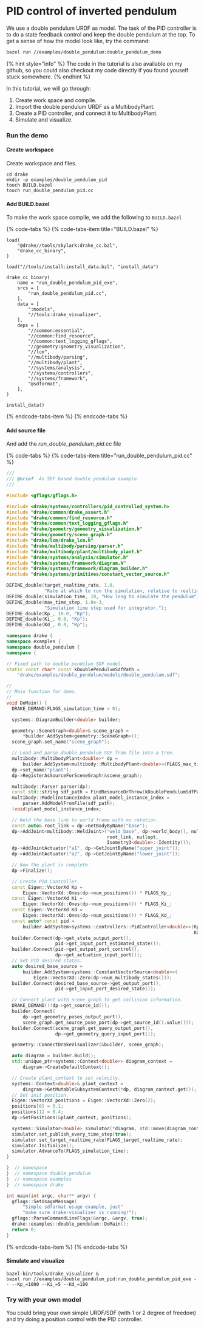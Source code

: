 # PID control of inverted pendulum

We use a double pendulum URDF as model. The task of the PID controller is to do a state feedback control and keep the double pendulum at the top. To get a sense of how the model look like, try the command:

```bash
bazel run //examples/double_pendulum:double_pendulum_demo
```

{% hint style="info" %}
The code in the tutorial is also available on my github, so you could also checkout my code directly if you found youself stuck somewhere.
{% endhint %}

In this tutorial, we will go through:

1. Create work space and compile.
2. Import the double pendulum URDF as a MultibodyPlant.
3. Create a PID controller, and connect it to MultibodyPlant.
4. Simulate and visualize.

### Run the demo

#### Create workspace

Create workspace and files.

```text
cd drake
mkdir -p examples/double_pendulum_pid
touch BUILD.bazel
touch run_double_pendulum_pid.cc
```

#### Add BUILD.bazel

To make the work space compile, we add the following to `BUILD.bazel`

{% code-tabs %}
{% code-tabs-item title="BUILD.bazel" %}
```text
load(
    "@drake//tools/skylark:drake_cc.bzl",
    "drake_cc_binary",
)

load("//tools/install:install_data.bzl", "install_data")

drake_cc_binary(
    name = "run_double_pendulum_pid_exe",
    srcs = [
        "run_double_pendulum_pid.cc",
    ],
    data = [
        ":models",
        "//tools:drake_visualizer",
    ],
    deps = [
        "//common:essential",
        "//common:find_resource",
        "//common:text_logging_gflags",
        "//geometry:geometry_visualization",
        "//lcm",
        "//multibody/parsing",
        "//multibody/plant",
        "//systems/analysis",
        "//systems/controllers",
        "//systems/framework",
        "@sdformat",
    ],
)

install_data()
```
{% endcode-tabs-item %}
{% endcode-tabs %}

#### Add source file

And add the _run\_double\_pendulum\_pid.cc_ file

{% code-tabs %}
{% code-tabs-item title="run\_double\_pendulum\_pid.cc" %}
```cpp
///
/// @brief  An SDF based double pendulum example.
///

#include <gflags/gflags.h>

#include <drake/systems/controllers/pid_controlled_system.h>
#include "drake/common/drake_assert.h"
#include "drake/common/find_resource.h"
#include "drake/common/text_logging_gflags.h"
#include "drake/geometry/geometry_visualization.h"
#include "drake/geometry/scene_graph.h"
#include "drake/lcm/drake_lcm.h"
#include "drake/multibody/parsing/parser.h"
#include "drake/multibody/plant/multibody_plant.h"
#include "drake/systems/analysis/simulator.h"
#include "drake/systems/framework/diagram.h"
#include "drake/systems/framework/diagram_builder.h"
#include "drake/systems/primitives/constant_vector_source.h"

DEFINE_double(target_realtime_rate, 1.0,
              "Rate at which to run the simulation, relative to realtime");
DEFINE_double(simulation_time, 10, "How long to simulate the pendulum");
DEFINE_double(max_time_step, 1.0e-3,
              "Simulation time step used for integrator.");
DEFINE_double(Kp_, 10.0, "Kp");
DEFINE_double(Ki_, 0.0, "Kp");
DEFINE_double(Kd_, 0.0, "Kp");

namespace drake {
namespace examples {
namespace double_pendulum {
namespace {

// Fixed path to double pendulum SDF model.
static const char* const kDoublePendulumSdfPath =
    "drake/examples/double_pendulum/models/double_pendulum.sdf";

//
// Main function for demo.
//
void DoMain() {
  DRAKE_DEMAND(FLAGS_simulation_time > 0);

  systems::DiagramBuilder<double> builder;

  geometry::SceneGraph<double>& scene_graph =
      *builder.AddSystem<geometry::SceneGraph>();
  scene_graph.set_name("scene_graph");

  // Load and parse double pendulum SDF from file into a tree.
  multibody::MultibodyPlant<double>* dp =
      builder.AddSystem<multibody::MultibodyPlant<double>>(FLAGS_max_time_step);
  dp->set_name("plant");
  dp->RegisterAsSourceForSceneGraph(&scene_graph);

  multibody::Parser parser(dp);
  const std::string sdf_path = FindResourceOrThrow(kDoublePendulumSdfPath);
  multibody::ModelInstanceIndex plant_model_instance_index =
      parser.AddModelFromFile(sdf_path);
  (void)plant_model_instance_index;

  // Weld the base link to world frame with no rotation.
  const auto& root_link = dp->GetBodyByName("base");
  dp->AddJoint<multibody::WeldJoint>("weld_base", dp->world_body(), nullopt,
                                     root_link, nullopt,
                                     Isometry3<double>::Identity());
  dp->AddJointActuator("a1", dp->GetJointByName("upper_joint"));
  dp->AddJointActuator("a2", dp->GetJointByName("lower_joint"));

  // Now the plant is complete.
  dp->Finalize();

  // Create PID Controller.
  const Eigen::VectorXd Kp =
      Eigen::VectorXd::Ones(dp->num_positions()) * FLAGS_Kp_;
  const Eigen::VectorXd Ki =
      Eigen::VectorXd::Ones(dp->num_positions()) * FLAGS_Ki_;
  const Eigen::VectorXd Kd =
      Eigen::VectorXd::Ones(dp->num_positions()) * FLAGS_Kd_;
  const auto* const pid =
      builder.AddSystem<systems::controllers::PidController<double>>(Kp, Ki,
                                                                     Kd);
  builder.Connect(dp->get_state_output_port(),
                  pid->get_input_port_estimated_state());
  builder.Connect(pid->get_output_port_control(),
                  dp->get_actuation_input_port());
  // Set PID desired states.
  auto desired_base_source =
      builder.AddSystem<systems::ConstantVectorSource<double>>(
          Eigen::VectorXd::Zero(dp->num_multibody_states()));
  builder.Connect(desired_base_source->get_output_port(),
                  pid->get_input_port_desired_state());

  // Connect plant with scene_graph to get collision information.
  DRAKE_DEMAND(!!dp->get_source_id());
  builder.Connect(
      dp->get_geometry_poses_output_port(),
      scene_graph.get_source_pose_port(dp->get_source_id().value()));
  builder.Connect(scene_graph.get_query_output_port(),
                  dp->get_geometry_query_input_port());

  geometry::ConnectDrakeVisualizer(&builder, scene_graph);

  auto diagram = builder.Build();
  std::unique_ptr<systems::Context<double>> diagram_context =
      diagram->CreateDefaultContext();

  // Create plant_context to set velocity.
  systems::Context<double>& plant_context =
      diagram->GetMutableSubsystemContext(*dp, diagram_context.get());
  // Set init position.
  Eigen::VectorXd positions = Eigen::VectorXd::Zero(2);
  positions[0] = 0.1;
  positions[1] = 0.4;
  dp->SetPositions(&plant_context, positions);

  systems::Simulator<double> simulator(*diagram, std::move(diagram_context));
  simulator.set_publish_every_time_step(true);
  simulator.set_target_realtime_rate(FLAGS_target_realtime_rate);
  simulator.Initialize();
  simulator.AdvanceTo(FLAGS_simulation_time);
}

}  // namespace
}  // namespace double_pendulum
}  // namespace examples
}  // namespace drake

int main(int argc, char** argv) {
  gflags::SetUsageMessage(
      "Simple sdformat usage example, just"
      "make sure drake-visualizer is running!");
  gflags::ParseCommandLineFlags(&argc, &argv, true);
  drake::examples::double_pendulum::DoMain();
  return 0;
}
```
{% endcode-tabs-item %}
{% endcode-tabs %}

#### Simulate and visualize

```text
bazel-bin/tools/drake_visualizer &
bazel run //examples/double_pendulum_pid:run_double_pendulum_pid_exe -- --Kp_=1000 --Ki_=5 --Kd_=100
```

### Try with your own model

You could bring your own simple URDF/SDF \(with 1 or 2 degree of freedom\) and try doing a position control with the PID controller.

